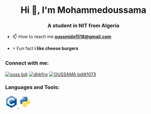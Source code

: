 <h1 align="center">Hi 👋, I'm Mohammedoussama</h1>
<h3 align="center">A student in NIT from Algeria</h3>

- 📫 How to reach me **oussmido1518@gmail.com**

- ⚡ Fun fact **i like cheese burgers**

<h3 align="left">Connect with me:</h3>
<p align="left">
<a href="https://fb.com/ouss bdj" target="blank"><img align="center" src="https://raw.githubusercontent.com/rahuldkjain/github-profile-readme-generator/master/src/images/icons/Social/facebook.svg" alt="ouss bdj" height="30" width="40" /></a>
<a href="https://instagram.com/dhkfnx" target="blank"><img align="center" src="https://raw.githubusercontent.com/rahuldkjain/github-profile-readme-generator/master/src/images/icons/Social/instagram.svg" alt="dhkfnx" height="30" width="40" /></a>
<a href="https://discord.gg/OUSSAMA bdj#1073" target="blank"><img align="center" src="https://raw.githubusercontent.com/rahuldkjain/github-profile-readme-generator/master/src/images/icons/Social/discord.svg" alt="OUSSAMA bdj#1073" height="30" width="40" /></a>
</p>

<h3 align="left">Languages and Tools:</h3>
<p align="left"> <a href="https://www.cprogramming.com/" target="_blank" rel="noreferrer"> <img src="https://raw.githubusercontent.com/devicons/devicon/master/icons/c/c-original.svg" alt="c" width="40" height="40"/> </a> <a href="https://www.python.org" target="_blank" rel="noreferrer"> <img src="https://raw.githubusercontent.com/devicons/devicon/master/icons/python/python-original.svg" alt="python" width="40" height="40"/> </a> </p>
